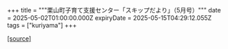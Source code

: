 +++
title = """栗山町子育て支援センター「スキップだより」（5月号）"""
date = 2025-05-02T01:00:00.000Z
expiryDate = 2025-05-15T04:29:12.055Z
tags = ["kuriyama"]
+++


[[source]](https://www.town.kuriyama.hokkaido.jp/soshiki/39/27865.html)
